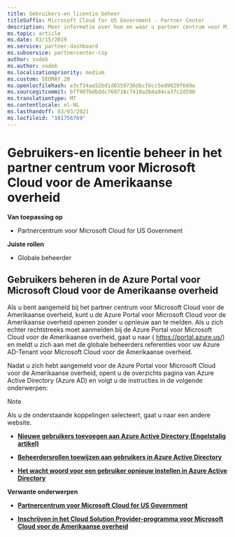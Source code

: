 ```yaml
---
title: Gebruikers-en licentie beheer
titleSuffix: Microsoft Cloud for US Government - Partner Center
description: Meer informatie over hoe en waar u partner centrum voor Microsoft Cloud kunt beheren voor Amerikaanse overheids partners, klanten en licenties, evenals het opnieuw instellen van wacht woorden.
ms.topic: article
ms.date: 03/15/2019
ms.service: partner-dashboard
ms.subservice: partnercenter-csp
author: sodeb
ms.author: sodeb
ms.localizationpriority: medium
ms.custom: SEOMAY.20
ms.openlocfilehash: e3cf34aa52bd1d0359736dbcf6cc5ed9029f6d9e
ms.sourcegitcommit: bff907bdbddc769716c7418a2b4a94ca37c2d590
ms.translationtype: MT
ms.contentlocale: nl-NL
ms.lasthandoff: 03/03/2021
ms.locfileid: "101756769"
---
```

# <a name="user-and-license-management-in-partner-center-for-microsoft-cloud-for-us-government"></a>Gebruikers-en licentie beheer in het partner centrum voor Microsoft Cloud voor de Amerikaanse overheid

**Van toepassing op**

- Partnercentrum voor Microsoft Cloud for US Government

**Juiste rollen**

- Globale beheerder

## <a name="how-to-manage-users-in-the-azure-portal-for-microsoft-cloud-for-us-government"></a>Gebruikers beheren in de Azure Portal voor Microsoft Cloud voor de Amerikaanse overheid

Als u bent aangemeld bij het partner centrum voor Microsoft Cloud voor de Amerikaanse overheid, kunt u de Azure Portal voor Microsoft Cloud voor de Amerikaanse overheid openen zonder u opnieuw aan te melden. Als u zich echter rechtstreeks moet aanmelden bij de Azure Portal voor Microsoft Cloud voor de Amerikaanse overheid, gaat u naar ( https://portal.azure.us/) en meldt u zich aan met de globale beheerders referenties voor uw Azure AD-Tenant voor Microsoft Cloud voor de Amerikaanse overheid.

Nadat u zich hebt aangemeld voor de Azure Portal voor Microsoft Cloud voor de Amerikaanse overheid, opent u de overzichts pagina van Azure Active Directory (Azure AD) en volgt u de instructies in de volgende onderwerpen:

> [!NOTE]  
> Als u de onderstaande koppelingen selecteert, gaat u naar een andere website. 

-  [**Nieuwe gebruikers toevoegen aan Azure Active Directory (Engelstalig artikel)**](/azure/active-directory/active-directory-users-create-azure-portal)

-  [**Beheerdersrollen toewijzen aan gebruikers in Azure Active Directory**](/azure/active-directory/active-directory-users-assign-role-azure-portal)

-  [**Het wacht woord voor een gebruiker opnieuw instellen in Azure Active Directory**](/azure/active-directory/active-directory-users-reset-password-azure-portal)

**Verwante onderwerpen**

-  [**Partnercentrum voor Microsoft Cloud for US Government**](partner-center-for-microsoft-us-govt-cloud.md)

-  [**Inschrijven in het Cloud Solution Provider-programma voor Microsoft Cloud voor de Amerikaanse overheid**](enroll-in-csp-for-microsoft-us-govt-cloud.md)